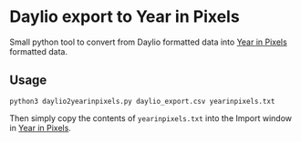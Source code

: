 # Daylio export to Year in Pixels

Small python tool to convert from Daylio formatted data into [Year in Pixels](http://year-in-pixels.glitch.me) formatted data.

## Usage

    python3 daylio2yearinpixels.py daylio_export.csv yearinpixels.txt

Then simply copy the contents of `yearinpixels.txt` into the Import window in [Year in Pixels](http://year-in-pixels.glitch.me).


